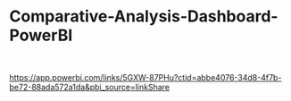 # Comparative-Analysis-Dashboard-PowerBI
<br>

https://app.powerbi.com/links/5GXW-87PHu?ctid=abbe4076-34d8-4f7b-be72-88ada572a1da&pbi_source=linkShare

